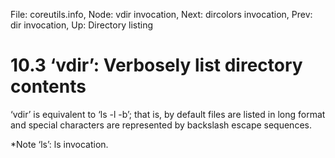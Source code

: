 File: coreutils.info,  Node: vdir invocation,  Next: dircolors invocation,  Prev: dir invocation,  Up: Directory listing

10.3 ‘vdir’: Verbosely list directory contents
==============================================

‘vdir’ is equivalent to ‘ls -l -b’; that is, by default files are listed
in long format and special characters are represented by backslash
escape sequences.

   *Note ‘ls’: ls invocation.

